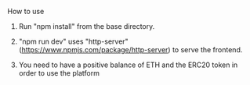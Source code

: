 How to use

1. Run "npm install" from the base directory.

2. "npm run dev" uses "http-server" (https://www.npmjs.com/package/http-server) to serve the frontend. 

3. You need to have a positive balance of ETH and the ERC20 token in order to use the platform
